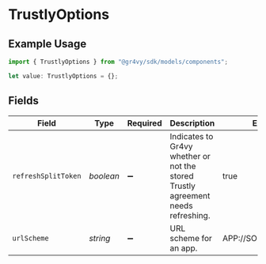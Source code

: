 # TrustlyOptions

## Example Usage

```typescript
import { TrustlyOptions } from "@gr4vy/sdk/models/components";

let value: TrustlyOptions = {};
```

## Fields

| Field                                                                            | Type                                                                             | Required                                                                         | Description                                                                      | Example                                                                          |
| -------------------------------------------------------------------------------- | -------------------------------------------------------------------------------- | -------------------------------------------------------------------------------- | -------------------------------------------------------------------------------- | -------------------------------------------------------------------------------- |
| `refreshSplitToken`                                                              | *boolean*                                                                        | :heavy_minus_sign:                                                               | Indicates to Gr4vy whether or not the stored Trustly agreement needs refreshing. | true                                                                             |
| `urlScheme`                                                                      | *string*                                                                         | :heavy_minus_sign:                                                               | URL scheme for an app.                                                           | APP://SOME_RESOURCE                                                              |